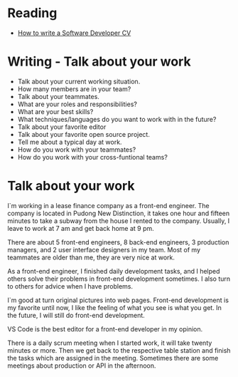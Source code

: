 # Reading

- [How to write a Software Developer CV](https://www.wearedevelopers.com/magazine/quick-guide-how-to-write-a-software-developer-cv)


# Writing - Talk about your work

- Talk about your current working situation.
- How many members are in your team?
- Talk about your teammates.
- What are your roles and responsibilities?
- What are your best skills?
- What techniques/languages do you want to work with in the future?
- Talk about your favorite editor
- Talk about your favorite open source project.
- Tell me about a typical day at work.
- How do you work with your teammates?
- How do you work with your cross-funtional teams?

# Talk about your work

I`m working in a lease finance company as a front-end engineer. The company is located in Pudong New Distinction, it takes one hour and fifteen minutes to take a subway from the house I rented to the company.
Usually, I leave to work at 7 am and get back home at 9 pm.

There are about 5 front-end engineers, 8 back-end engineers, 3 production managers, and 2 user interface designers in my team. Most of my teammates are older than me, they are very nice at work.

As a front-end engineer, I finished daily development tasks,  and I helped others solve their problems in front-end development sometimes. I also turn to others for advice when I have problems.

I`m good at turn original pictures into web pages. Front-end development is my favorite until now, I like the feeling of what you see is what you get.
In the future, I will still do front-end development.

VS Code is the best editor for a front-end developer in my opinion. 

There is a daily scrum meeting when I started work, it will take twenty minutes or more. Then we get back to the respective table station and finish the tasks which are assigned in the meeting. Sometimes there are some meetings about production or API in the afternoon.

